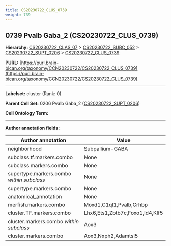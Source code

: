 ```yaml
---
title: CS20230722_CLUS_0739
weight: 739
---
```

## 0739 Pvalb Gaba_2 (CS20230722_CLUS_0739)
<b>Hierarchy: </b>
[CS20230722_CLAS_07](../CS20230722_CLAS_07) >
[CS20230722_SUBC_052](../CS20230722_SUBC_052) >
[CS20230722_SUPT_0206](../CS20230722_SUPT_0206) >
[CS20230722_CLUS_0739](../CS20230722_CLUS_0739)

**PURL:** [https://purl.brain-bican.org/taxonomy/CCN20230722/CS20230722_CLUS_0739](https://purl.brain-bican.org/taxonomy/CCN20230722/CS20230722_CLUS_0739)

---


**Labelset:** cluster (Rank: 0)

**Parent Cell Set:** 0206 Pvalb Gaba_2 ([CS20230722_SUPT_0206](../CS20230722_SUPT_0206))



**Cell Ontology Term:** 

[MARKER GENES.]: #


---

[TRANSFERRED ANNOTATIONS.]: #


[AUTHOR ANNOTATION FIELDS.]: #


**Author annotation fields:**

| Author annotation | Value |
|-------------------|-------|
|neighborhood|Subpallium-GABA|
|subclass.tf.markers.combo|None|
|subclass.markers.combo|None|
|supertype.markers.combo _within subclass_|None|
|supertype.markers.combo|None|
|anatomical_annotation|None|
|merfish.markers.combo|Moxd1,C1ql1,Pvalb,Crhbp|
|cluster.TF.markers.combo|Lhx6,Ets1,Zbtb7c,Foxo1,Id4,Klf5|
|cluster.markers.combo _within subclass_|Aox3|
|cluster.markers.combo|Aox3,Nxph2,Adamtsl5|
